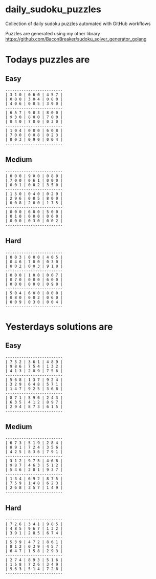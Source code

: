 
# daily_sudoku_puzzles 

Collection of daily sudoku puzzles automated with GitHub workflows 

Puzzles are generated using my other library https://github.com/BaconBreaker/sudoku_solver_generator_golang 
 

# Todays puzzles are 

## Easy 

```
-------------------------
| 3 1 0 | 0 6 0 | 4 5 7 | 
| 0 0 0 | 3 0 4 | 0 8 0 | 
| 4 0 6 | 0 0 5 | 3 9 0 | 
-------------------------
| 6 5 7 | 9 0 3 | 8 0 0 | 
| 9 3 0 | 8 0 0 | 7 0 0 | 
| 0 4 0 | 7 0 0 | 0 3 0 | 
-------------------------
| 1 0 4 | 0 0 0 | 6 0 8 | 
| 7 0 0 | 0 0 8 | 0 2 3 | 
| 0 0 3 | 0 9 0 | 0 0 4 | 
-------------------------
```
## Medium 

```
-------------------------
| 0 0 0 | 9 0 0 | 0 8 0 | 
| 7 0 0 | 0 6 1 | 0 0 0 | 
| 0 0 1 | 0 0 2 | 3 5 0 | 
-------------------------
| 1 5 0 | 0 4 0 | 0 2 9 | 
| 2 9 6 | 0 0 5 | 8 0 0 | 
| 0 0 8 | 2 0 0 | 1 7 5 | 
-------------------------
| 0 0 0 | 6 0 0 | 5 0 0 | 
| 0 1 0 | 0 0 0 | 0 6 0 | 
| 0 0 0 | 0 3 0 | 0 0 2 | 
-------------------------
```
## Hard 

```
-------------------------
| 0 0 3 | 0 0 0 | 4 0 5 | 
| 0 4 6 | 7 0 0 | 0 3 0 | 
| 0 0 2 | 0 0 3 | 9 1 0 | 
-------------------------
| 0 0 0 | 1 0 0 | 0 0 7 | 
| 0 7 0 | 0 0 0 | 6 0 0 | 
| 0 0 0 | 0 0 0 | 0 9 0 | 
-------------------------
| 5 0 4 | 6 0 0 | 8 0 0 | 
| 0 8 0 | 0 0 2 | 0 6 0 | 
| 0 0 9 | 0 3 0 | 0 0 4 | 
-------------------------
```
# Yesterdays solutions are 

## Easy 

```
-------------------------
| 7 5 2 | 3 6 1 | 4 8 9 | 
| 9 8 6 | 7 5 4 | 1 3 2 | 
| 4 1 3 | 2 8 9 | 7 5 6 | 
-------------------------
| 5 6 8 | 1 3 7 | 9 2 4 | 
| 3 2 9 | 6 4 8 | 5 7 1 | 
| 1 4 7 | 9 2 5 | 3 6 8 | 
-------------------------
| 8 7 1 | 5 9 6 | 2 4 3 | 
| 6 3 5 | 4 1 2 | 8 9 7 | 
| 2 9 4 | 8 7 3 | 6 1 5 | 
-------------------------
```
## Medium 

```
-------------------------
| 6 7 3 | 5 1 9 | 2 8 4 | 
| 8 9 1 | 7 2 4 | 3 5 6 | 
| 4 2 5 | 8 3 6 | 7 9 1 | 
-------------------------
| 3 1 2 | 9 7 5 | 4 6 8 | 
| 9 8 7 | 4 6 3 | 5 1 2 | 
| 5 4 6 | 2 8 1 | 9 3 7 | 
-------------------------
| 1 3 4 | 6 9 2 | 8 7 5 | 
| 7 5 9 | 1 4 8 | 6 2 3 | 
| 2 6 8 | 3 5 7 | 1 4 9 | 
-------------------------
```
## Hard 

```
-------------------------
| 7 2 6 | 3 4 1 | 9 8 5 | 
| 4 8 5 | 9 6 7 | 1 3 2 | 
| 3 9 1 | 2 8 5 | 6 7 4 | 
-------------------------
| 5 3 9 | 4 7 2 | 8 6 1 | 
| 8 1 2 | 6 3 9 | 4 5 7 | 
| 6 4 7 | 1 5 8 | 2 9 3 | 
-------------------------
| 2 7 4 | 8 9 3 | 5 1 6 | 
| 1 5 8 | 7 2 6 | 3 4 9 | 
| 9 6 3 | 5 1 4 | 7 2 8 | 
-------------------------
```
